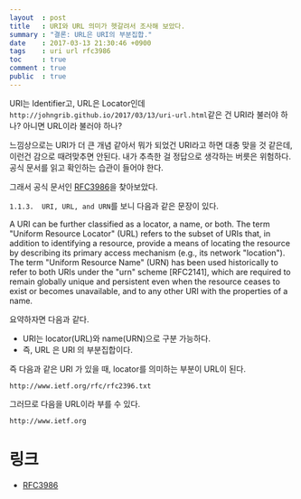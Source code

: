 ```yaml
---
layout  : post
title   : URI와 URL 의미가 헷갈려서 조사해 보았다.
summary : "결론: URL은 URI의 부분집합."
date    : 2017-03-13 21:30:46 +0900
tags    : uri url rfc3986
toc     : true
comment : true
public  : true
---
```


URI는 Identifier고, URL은 Locator인데 `http://johngrib.github.io/2017/03/13/uri-url.html`같은 건 URI라 불러야 하나? 아니면 URL이라 불러야 하나?

느낌상으로는 URI가 더 큰 개념 같아서 뭐가 되었건 URI라고 하면 대충 맞을 것 같은데,  
이런건 감으로 때려맞추면 안된다. 내가 추측한 걸 정답으로 생각하는 버릇은 위험하다.  
공식 문서를 읽고 확인하는 습관이 들어야 한다.

그래서 공식 문서인 [RFC3986](https://www.ietf.org/rfc/rfc3986.txt)을 찾아보았다.

`1.1.3.  URI, URL, and URN`를 보니 다음과 같은 문장이 있다.

>
   A URI can be further classified as a locator, a name, or both.  The
   term "Uniform Resource Locator" (URL) refers to the subset of URIs
   that, in addition to identifying a resource, provide a means of
   locating the resource by describing its primary access mechanism
   (e.g., its network "location").  The term "Uniform Resource Name"
   (URN) has been used historically to refer to both URIs under the
   "urn" scheme [RFC2141], which are required to remain globally unique
   and persistent even when the resource ceases to exist or becomes
   unavailable, and to any other URI with the properties of a name.

요약하자면 다음과 같다.

* URI는 locator(URL)와 name(URN)으로 구분 가능하다.
* 즉, URL 은 URI 의 부분집합이다.

즉 다음과 같은 URI 가 있을 때, locator를 의미하는 부분이 URL이 된다.

`http://www.ietf.org/rfc/rfc2396.txt`

그러므로 다음을 URL이라 부를 수 있다.

`http://www.ietf.org`

# 링크
* [RFC3986](https://www.ietf.org/rfc/rfc3986.txt)
